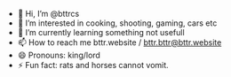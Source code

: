 - 👋 Hi, I’m @bttrcs
- 👀 I’m interested in cooking, shooting, gaming, cars etc
- 🌱 I’m currently learning something not usefull
- 📫 How to reach me bttr.website / bttr.bttr@bttr.website
- 😄 Pronouns: king/lord
- ⚡ Fun fact:  rats and horses cannot vomit.

<!---
bttrcs/bttrcs is a ✨ special ✨ repository because its `README.md` (this file) appears on your GitHub profile.
You can click the Preview link to take a look at your changes.
--->
